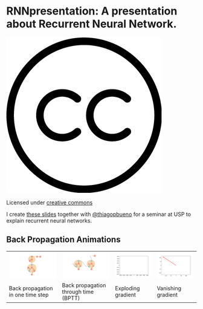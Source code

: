 # RNNpresentation: A presentation about Recurrent Neural Network.

![alt text](gifs/cc-logo.png "CC")


Licensed under [creative commons](https://github.com/felipessalvatore/RNNpresentation/blob/master/LICENSE)

I create [these slides](https://www.overleaf.com/read/vwnmhxghqjtk) together with [@thiagopbueno](http://thiagopbueno.github.io/) for a seminar at USP to explain recurrent neural networks.


## Back Propagation Animations

<table style="width:100%">
  <tr>
    <td><img src="/gifs/RnnBackprop.gif"></td>
    <td><img src="/gifs/BPTT.gif"></td>
    <td><img src="/gifs/exploding.gif"></td>
    <td><img src="/gifs/vanishing.gif"></td>
  </tr>
  <tr>
    <td>Back propagation in one time step</td>
    <td>Back propagation through time (BPTT)</td>
    <td>Exploding gradient</td>
    <td>Vanishing gradient</td>
  </tr>
</table>
